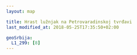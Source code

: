 ```yaml
---
layout: map

title: Hrast lužnjak na Petrovaradinskoj tvrđavi
last_modified_at: 2018-05-25T17:35:50+02:00

geoSrbija:
  L1_299: [8]
---
```

